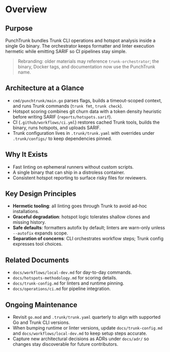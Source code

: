 # Overview

## Purpose

PunchTrunk bundles Trunk CLI operations and hotspot analysis inside a single Go binary. The orchestrator keeps formatter and linter execution hermetic while emitting SARIF so CI pipelines stay simple.

> Rebranding: older materials may reference `trunk-orchestrator`; the binary, Docker tags, and documentation now use the PunchTrunk name.

## Architecture at a Glance

- `cmd/punchtrunk/main.go` parses flags, builds a timeout-scoped context, and runs Trunk commands (`trunk fmt`, `trunk check`).
- Hotspot scoring combines git churn data with a token density heuristic before writing SARIF (`reports/hotspots.sarif`).
- CI (`.github/workflows/ci.yml`) restores cached Trunk tools, builds the binary, runs hotspots, and uploads SARIF.
- Trunk configuration lives in `.trunk/trunk.yaml` with overrides under `.trunk/configs/` to keep dependencies pinned.

## Why It Exists

- Fast linting on ephemeral runners without custom scripts.
- A single binary that can ship in a distroless container.
- Consistent hotspot reporting to surface risky files for reviewers.

## Key Design Principles

- **Hermetic tooling**: all linting goes through Trunk to avoid ad-hoc installations.
- **Graceful degradation**: hotspot logic tolerates shallow clones and missing history.
- **Safe defaults**: formatters autofix by default; linters are warn-only unless `--autofix` expands scope.
- **Separation of concerns**: CLI orchestrates workflow steps; Trunk config expresses tool choices.

## Related Documents

- `docs/workflows/local-dev.md` for day-to-day commands.
- `docs/hotspots-methodology.md` for scoring details.
- `docs/trunk-config.md` for linters and runtime pinning.
- `docs/operations/ci.md` for pipeline integration.

## Ongoing Maintenance

- Revisit `go.mod` and `.trunk/trunk.yaml` quarterly to align with supported Go and Trunk CLI versions.
- When bumping runtime or linter versions, update `docs/trunk-config.md` and `docs/workflows/local-dev.md` to keep setup steps accurate.
- Capture new architectural decisions as ADRs under `docs/adr/` so changes stay discoverable for future contributors.
